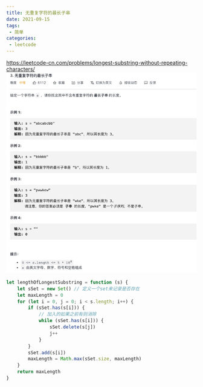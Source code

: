 ```yaml
---
title: 无重复字符的最长子串
date: 2021-09-15
tags:
 - 简单
categories:
 - leetcode
---
```

<https://leetcode-cn.com/problems/longest-substring-without-repeating-characters/>
![无重复字符的最长子串](./img/3.jpg)

```js
let lengthOfLongestSubstring = function (s) {
    let sSet = new Set() // 定义一个set来记录是否存在
    let maxLength = 0
    for (let i = 0, j = 0; i < s.length; i++) {
        if (sSet.has(s[i])) {
            // 加入的如果之前有则消除
            while (sSet.has(s[i])) {
                sSet.delete(s[j])
                j++
            }
        }
        sSet.add(s[i])
        maxLength = Math.max(sSet.size, maxLength)
    }
    return maxLength
}
```